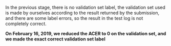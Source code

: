 In the previous stage, there is no validation set label, the validation set used is made by ourselves according to the result returned by the submission, and there are some label errors, so the result in the test log is not completely correct.

**On February 16, 2019, we reduced the ACER to 0 on the validation set, and we made the exact correct validation set label**